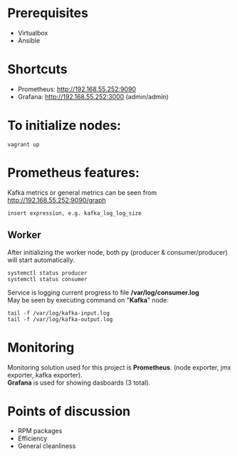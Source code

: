 
# Prerequisites 

 - Virtualbox 
 - Ansible

# Shortcuts
- Prometheus: http://192.168.55.252:9090
- Grafana: http://192.168.55.252:3000 (admin/admin)

  
# To initialize nodes:

    vagrant up



# Prometheus features: 
Kafka metrics or general metrics can be seen from http://192.168.55.252:9090/graph

    insert expression, e.g. kafka_log_log_size

 
## Worker 
After initializing the worker node, both py (producer & consumer/producer) will start automatically.

    systemctl status producer 
    systemctl status consumer

 
Service is logging current progress to file **/var/log/consumer.log**  
May be seen by executing command on "**Kafka**" node:

    tail -f /var/log/kafka-input.log
    tail -f /var/log/kafka-output.log

  
# Monitoring  
Monitoring solution used for this project is **Prometheus**. (node exporter, jmx exporter, kafka exporter).  
**Grafana** is used for showing dasboards (3 total).

# Points of discussion
 -  RPM packages
-  Efficiency
-  General cleanliness
